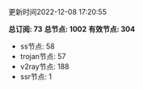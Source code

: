更新时间2022-12-08 17:20:55

**总订阅: 73**
**总节点: 1002**
**有效节点: 304**
- ss节点: 58
- trojan节点: 57
- v2ray节点: 188
- ssr节点: 1
